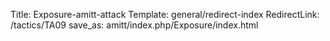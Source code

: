 Title: Exposure-amitt-attack
Template: general/redirect-index
RedirectLink: /tactics/TA09
save_as: amitt/index.php/Exposure/index.html
